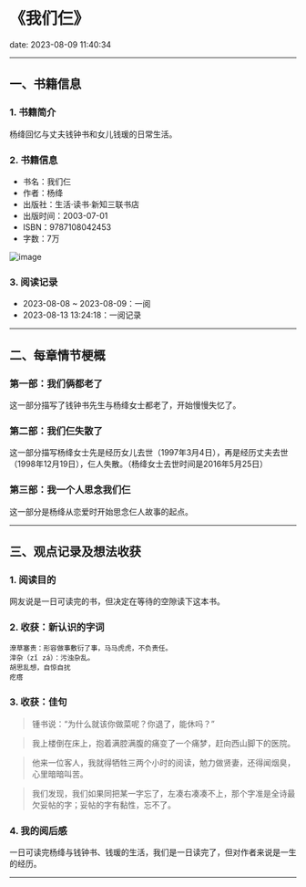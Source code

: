 # 《我们仨》
date: 2023-08-09 11:40:34

---

## 一、书籍信息

### 1. 书籍简介

杨绛回忆与丈夫钱钟书和女儿钱瑗的日常生活。

### 2. 书籍信息
- 书名：我们仨
- 作者：杨绛
- 出版社：生活·读书·新知三联书店
- 出版时间：2003-07-01
- ISBN：9787108042453
- 字数：7万

![image](https://s1.ax1x.com/2023/08/13/pPub3uV.png)

### 3. 阅读记录

- 2023-08-08 ~ 2023-08-09：一阅
- 2023-08-13 13:24:18：一阅记录

---

## 二、每章情节梗概

### 第一部：我们俩都老了

这一部分描写了钱钟书先生与杨绛女士都老了，开始慢慢失忆了。

### 第二部：我们仨失散了

这一部分描写杨绛女士先是经历女儿去世（1997年3月4日），再是经历丈夫去世（1998年12月19日），仨人失散。（杨绛女士去世时间是2016年5月25日）

### 第三部：我一个人思念我们仨

这一部分是杨绛从恋爱时开始思念仨人故事的起点。

---

## 三、观点记录及想法收获

### 1. 阅读目的

网友说是一日可读完的书，但决定在等待的空隙读下这本书。

### 2. 收获：新认识的字词

```
潦草塞责：形容做事敷衍了事，马马虎虎，不负责任。
滓杂（zǐ zá）：污浊杂乱。
胡思乱想，自惊自扰
疙瘩
```

### 3. 收获：佳句

> 锺书说：“为什么就该你做菜呢？你退了，能休吗？”

> 我上楼倒在床上，抱着满腔满腹的痛变了一个痛梦，赶向西山脚下的医院。

> 他来一位客人，我就得牺牲三两个小时的阅读，勉力做贤妻，还得闻烟臭，心里暗暗叫苦。

> 我们发现，我们如果同把某一字忘了，左凑右凑凑不上，那个字准是全诗最欠妥帖的字；妥帖的字有黏性，忘不了。


### 4. 我的阅后感

一日可读完杨绛与钱钟书、钱瑗的生活，我们是一日读完了，但对作者来说是一生的经历。

---
